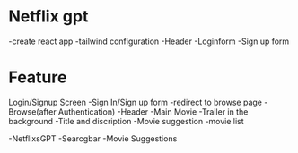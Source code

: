 # Netflix gpt
-create react app
-tailwind configuration
-Header
-Loginform
-Sign up form

# Feature
Login/Signup Screen
  -Sign In/Sign up form
   -redirect to browse page
-Browse(after Authentication)
  -Header
  -Main Movie
    -Trailer in the background
    -Title and discription
    -Movie suggestion
      -movie list


 -NetflixsGPT
   -Searcgbar
   -Movie Suggestions     